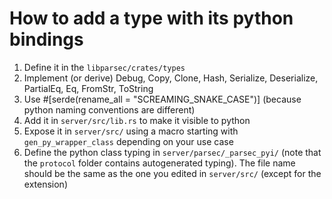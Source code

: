 <!-- Parsec Cloud (https://parsec.cloud) Copyright (c) BUSL-1.1 2016-present Scille SAS -->

# How to add a type with its python bindings

1. Define it in the `libparsec/crates/types`
2. Implement (or derive) Debug, Copy, Clone, Hash, Serialize, Deserialize, PartialEq, Eq, FromStr, ToString
3. Use #[serde(rename_all = "SCREAMING_SNAKE_CASE")] (because python naming conventions are different)
4. Add it in `server/src/lib.rs` to make it visible to python
5. Expose it in `server/src/` using a macro starting with `gen_py_wrapper_class` depending on your use case
6. Define the python class typing in `server/parsec/_parsec_pyi/` (note that the `protocol` folder contains autogenerated typing). The file name should be the same as the one you edited in `server/src/` (except for the extension)
